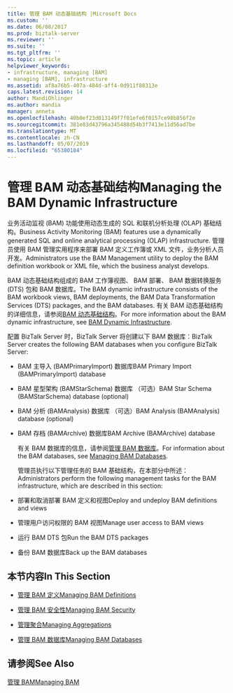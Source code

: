 ```yaml
---
title: 管理 BAM 动态基础结构 |Microsoft Docs
ms.custom: ''
ms.date: 06/08/2017
ms.prod: biztalk-server
ms.reviewer: ''
ms.suite: ''
ms.tgt_pltfrm: ''
ms.topic: article
helpviewer_keywords:
- infrastructure, managing [BAM]
- managing [BAM], infrastructure
ms.assetid: af8a76b5-407a-484d-aff4-0d911f88313e
caps.latest.revision: 14
author: MandiOhlinger
ms.author: mandia
manager: anneta
ms.openlocfilehash: 40b0ef23d013149f7f01efe6f0157ce98b856f2e
ms.sourcegitcommit: 381e83d43796a345488d54b3f7413e11d56ad7be
ms.translationtype: MT
ms.contentlocale: zh-CN
ms.lasthandoff: 05/07/2019
ms.locfileid: "65380184"
---
```

# <a name="managing-the-bam-dynamic-infrastructure"></a><span data-ttu-id="98c03-102">管理 BAM 动态基础结构</span><span class="sxs-lookup"><span data-stu-id="98c03-102">Managing the BAM Dynamic Infrastructure</span></span>
<span data-ttu-id="98c03-103">业务活动监视 (BAM) 功能使用动态生成的 SQL 和联机分析处理 (OLAP) 基础结构。</span><span class="sxs-lookup"><span data-stu-id="98c03-103">Business Activity Monitoring (BAM) features use a dynamically generated SQL and online analytical processing (OLAP) infrastructure.</span></span> <span data-ttu-id="98c03-104">管理员使用 BAM 管理实用程序来部署 BAM 定义工作簿或 XML 文件，业务分析人员开发。</span><span class="sxs-lookup"><span data-stu-id="98c03-104">Administrators use the BAM Management utility to deploy the BAM definition workbook or XML file, which the business analyst develops.</span></span>  
  
 <span data-ttu-id="98c03-105">BAM 动态基础结构组成的 BAM 工作簿视图、 BAM 部署、 BAM 数据转换服务 (DTS) 包和 BAM 数据库。</span><span class="sxs-lookup"><span data-stu-id="98c03-105">The BAM dynamic infrastructure consists of the BAM workbook views, BAM deployments, the BAM Data Transformation Services (DTS) packages, and the BAM databases.</span></span> <span data-ttu-id="98c03-106">有关 BAM 动态基础结构的详细信息，请参阅[BAM 动态基础结构](../core/bam-dynamic-infrastructure.md)。</span><span class="sxs-lookup"><span data-stu-id="98c03-106">For more information about the BAM dynamic infrastructure, see [BAM Dynamic Infrastructure](../core/bam-dynamic-infrastructure.md).</span></span>  
  
 <span data-ttu-id="98c03-107">配置 BizTalk Server 时，BizTalk Server 将创建以下 BAM 数据库：</span><span class="sxs-lookup"><span data-stu-id="98c03-107">BizTalk Server creates the following BAM databases when you configure BizTalk Server:</span></span>  
  
- <span data-ttu-id="98c03-108">BAM 主导入 (BAMPrimaryImport) 数据库</span><span class="sxs-lookup"><span data-stu-id="98c03-108">BAM Primary Import (BAMPrimaryImport) database</span></span>  
  
- <span data-ttu-id="98c03-109">BAM 星型架构 (BAMStarSchema) 数据库 （可选）</span><span class="sxs-lookup"><span data-stu-id="98c03-109">BAM Star Schema (BAMStarSchema) database (optional)</span></span>  
  
- <span data-ttu-id="98c03-110">BAM 分析 (BAMAnalysis) 数据库 （可选）</span><span class="sxs-lookup"><span data-stu-id="98c03-110">BAM Analysis (BAMAnalysis) database (optional)</span></span>  
  
- <span data-ttu-id="98c03-111">BAM 存档 (BAMArchive) 数据库</span><span class="sxs-lookup"><span data-stu-id="98c03-111">BAM Archive (BAMArchive) database</span></span>  
  
  <span data-ttu-id="98c03-112">有关 BAM 数据库的信息，请参阅[管理 BAM 数据库](../core/managing-bam-databases.md)。</span><span class="sxs-lookup"><span data-stu-id="98c03-112">For information about the BAM databases, see [Managing BAM Databases](../core/managing-bam-databases.md).</span></span>  
  
  <span data-ttu-id="98c03-113">管理员执行以下管理任务的 BAM 基础结构，在本部分中所述：</span><span class="sxs-lookup"><span data-stu-id="98c03-113">Administrators perform the following management tasks for the BAM infrastructure, which are described in this section:</span></span>  
  
- <span data-ttu-id="98c03-114">部署和取消部署 BAM 定义和视图</span><span class="sxs-lookup"><span data-stu-id="98c03-114">Deploy and undeploy BAM definitions and views</span></span>  
  
- <span data-ttu-id="98c03-115">管理用户访问权限的 BAM 视图</span><span class="sxs-lookup"><span data-stu-id="98c03-115">Manage user access to BAM views</span></span>  
  
- <span data-ttu-id="98c03-116">运行 BAM DTS 包</span><span class="sxs-lookup"><span data-stu-id="98c03-116">Run the BAM DTS packages</span></span>  
  
- <span data-ttu-id="98c03-117">备份 BAM 数据库</span><span class="sxs-lookup"><span data-stu-id="98c03-117">Back up the BAM databases</span></span>  
  
## <a name="in-this-section"></a><span data-ttu-id="98c03-118">本节内容</span><span class="sxs-lookup"><span data-stu-id="98c03-118">In This Section</span></span>  
  
-   [<span data-ttu-id="98c03-119">管理 BAM 定义</span><span class="sxs-lookup"><span data-stu-id="98c03-119">Managing BAM Definitions</span></span>](../core/managing-bam-definitions.md)
  
-   [<span data-ttu-id="98c03-120">管理 BAM 安全性</span><span class="sxs-lookup"><span data-stu-id="98c03-120">Managing BAM Security</span></span>](../core/managing-bam-security.md)  
  
-   [<span data-ttu-id="98c03-121">管理聚合</span><span class="sxs-lookup"><span data-stu-id="98c03-121">Managing Aggregations</span></span>](../core/managing-aggregations.md) 
  
-   [<span data-ttu-id="98c03-122">管理 BAM 数据库</span><span class="sxs-lookup"><span data-stu-id="98c03-122">Managing BAM Databases</span></span>](../core/managing-bam-databases.md)
  
## <a name="see-also"></a><span data-ttu-id="98c03-123">请参阅</span><span class="sxs-lookup"><span data-stu-id="98c03-123">See Also</span></span>  
 [<span data-ttu-id="98c03-124">管理 BAM</span><span class="sxs-lookup"><span data-stu-id="98c03-124">Managing BAM</span></span>](../core/managing-bam.md)